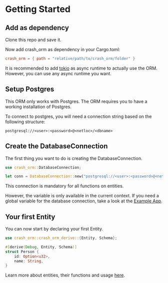 # Getting Started

## Add as dependency
Clone this repo and save it.

Now add crash_orm as dependency in your Cargo.toml:

```toml
crash_orm = { path = "relative/path/to/crash_orm/folder" }
```

It is recommended to add [tokio](https://crates.io/crates/tokio) as async runtime to actually use the ORM.
However, you can use any async runtime you want.

## Setup Postgres
This ORM only works with Postgres. 
The ORM requires you to have a working installation of Postgres.

To connect to postgres, you will need a connection string based on the following structure:

```
postgresql://<user>:<password>@<netloc>/<dbname>
```

## Create the DatabaseConnection
The first thing you want to do is creating the DatabaseConnection.

```rust
use crash_orm::DatabaseConnection;

let conn = DatabaseConnection::new("postgresql://<user>:<password>@<netloc>/<dbname>").await?;
```

This connection is mandatory for all functions on entities.

However, the variable is only available in the current context.
If you need a global variable for the database connection, take a look at the [Example App](../../example_app/src/main.rs).

## Your first Entity
You can now start by declaring your first Entity.

```rust
use crash_orm::crash_orm_derive::{Entity, Schema};

#[derive(Debug, Entity, Schema)]
struct Person {
    id: Option<u32>,
    name: String,
}
```

Learn more about entities, their functions and usage [here](../Entity/Readme.md).

